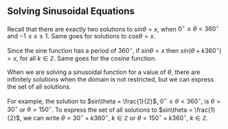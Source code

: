 Solving Sinusoidal Equations
-------

Recall that there are exactly two solutions to $sin\theta= x$, when $0^\circ \le \theta < 360^\circ$ and $-1 \le x \le 1$. Same goes for solutions to $cos\theta = x$.

Since the sine function has a period of $360^\circ$, if $sin\theta = x$ then $sin(\theta+ k360^\circ) = x$, for all $k \in \mathbb{Z}$. Same goes for the cosine function.

When we are solving a sinusoidal function for a value of $\theta$, there are infinitely solutions when the domain is not restricted, but we can express the set of all solutions.

For example, the solution to $sin\theta = \frac{1}{2}$, $0^\circ \le \theta< 360^\circ$, is $\theta = 30^\circ$ or $\theta= 150^\circ$. To express the set of all solutions to $sin\theta = \frac{1}{2}$, we can write $\theta = 30^\circ + k360^\circ$, $k \in \mathbb{Z}$ or $\theta = 150^\circ + k360^\circ$, $k \in \mathbb{Z}$.